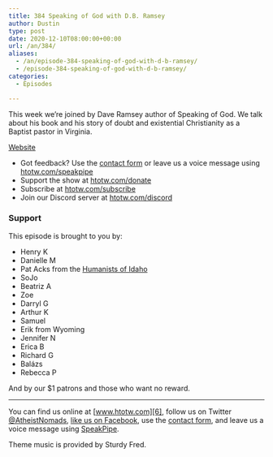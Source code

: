 ```yaml
---
title: 384 Speaking of God with D.B. Ramsey
author: Dustin
type: post
date: 2020-12-10T08:00:00+00:00
url: /an/384/
aliases:
  - /an/episode-384-speaking-of-god-with-d-b-ramsey/
  - /episode-384-speaking-of-god-with-d-b-ramsey/
categories:
  - Episodes

---
```

<div id="buzzsprout-player-10552725"></div><script src="https://www.buzzsprout.com/1983601/10552725-384-speaking-of-god-with-d-b-ramsey.js?container_id=buzzsprout-player-10552725&player=small" type="text/javascript" charset="utf-8"></script>

This week we’re joined by Dave Ramsey author of Speaking of God. We talk about his book and his story of doubt and existential Christianity as a Baptist pastor in Virginia.

<!-- /wp:paragraph -->

<!-- wp:paragraph -->

<a href="https://www.dbramsey.com/" target="_blank" rel="noopener">Website</a>

<!-- /wp:paragraph -->

<!-- wp:more -->

<!--more-->

<!-- /wp:more -->

<!-- wp:html -->

 * Got feedback? Use the <a href="https://htotw.com/contact" target="_blank" rel="noopener">contact form</a> or leave us a voice message using [htotw.com/speakpipe][1]
 * Support the show at [htotw.com/donate][2]
 * Subscribe at [htotw.com/subscribe][3]
 * Join our Discord server at [htotw.com/discord][4]

<!-- /wp:html -->

<!-- wp:heading {"level":3} -->

### Support

<!-- /wp:heading -->

<!-- wp:paragraph -->

This episode is brought to you by:

<!-- /wp:paragraph -->

<!-- wp:list -->

  * Henry K
  * Danielle M
  * Pat Acks from the [Humanists of Idaho][5]
  * SoJo
  * Beatriz A
  * Zoe
  * Darryl G
  * Arthur K
  * Samuel
  * Erik from Wyoming
  * Jennifer N
  * Erica B
  * Richard G
  * Balázs
  * Rebecca P

<!-- /wp:list -->

<!-- wp:paragraph -->

And by our $1 patrons and those who want no reward.

<!-- /wp:paragraph -->

<!-- wp:separator -->

<hr class="wp-block-separator" />

<!-- /wp:separator -->

<!-- wp:paragraph -->

You can find us online at [www.htotw.com][6], follow us on Twitter [@AtheistNomads][7], [like us on Facebook][8], use the [contact form](https://htotw.com/contact), and leave us a voice message using [SpeakPipe][1].

<!-- /wp:paragraph -->

<!-- wp:paragraph -->

Theme music is provided by Sturdy Fred.

<!-- /wp:paragraph -->

 [1]: https://htotw.com/speakpipe
 [2]: https://htotw.com/donate
 [3]: https://htotw.com/subscribe
 [4]: https://htotw.com/discord
 [5]: https://www.humanistsofidaho.org/
 [6]: https://www.htotw.com/
 [7]: https://twitter.com/AtheistNomads
 [8]: https://htotw.com/facebook